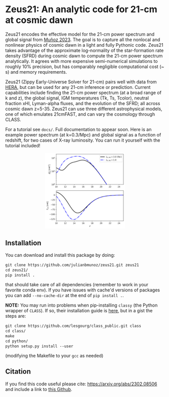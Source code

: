 # Zeus21: An analytic code for 21-cm at cosmic dawn

Zeus21 encodes the effective model for the 21-cm power spectrum and global signal from [Muñoz 2023](https://arxiv.org/abs/2302.08506). The goal is to capture all the nonlocal and nonlinear physics of cosmic dawn in a light and fully Pythonic code. Zeus21 takes advantage of the approximate log-normality of the star-formation rate density (SFRD) during cosmic dawn to compute the 21-cm power spectrum analytically. It agrees with more expensive semi-numerical simulations to roughly 10% precision, but has comparably negligible computational cost (~ s) and memory requirements.

Zeus21 (Zippy Early-Universe Solver for 21-cm) pairs well with data from [HERA](https://reionization.org/), but can be used for any 21-cm inference or prediction. Current capabilities include finding the 21-cm power spectrum (at a broad range of k and z), the global signal, IGM temperatures (Tk, Ts, Tcolor), neutral fraction xHI, Lyman-alpha fluxes, and the evolution of the SFRD; all across cosmic dawn z=5-35. Zeus21 can use three different astrophysical models, one of which emulates 21cmFAST, and can vary the cosmology through CLASS.

For a tutorial see `docs/`. Full documentation to appear soon. Here is an example power spectrum (at k=0.3/Mpc) and global signal as a function of redshift, for two cases of X-ray luminosity. You can run it yourself with the tutorial included!

<p align="center">
<img src="docs/PspecandGlobal_Zeus21.png" width=50% height=50%>
</p>

## Installation

You can download and install this package by doing:

```
git clone https://github.com/julianbmunoz/zeus21.git zeus21
cd zeus21/
pip install .
```

that should take care of all dependencies (remember to work in your favorite conda env). If you have issues with cache'd versions of packages you can add `--no-cache-dir` at the end of `pip install .`. 

**NOTE:** You may run into problems when pip-installing `classy` (the Python wrapper of `CLASS`). If so, their installation guide is [here](https://github.com/lesgourg/class_public/wiki/Installation), but in a gist the steps are:

```
git clone https://github.com/lesgourg/class_public.git class
cd class/
make
cd python/
python setup.py install --user
```

(modifying the Makefile to your `gcc` as needed)

## Citation

If you find this code useful please cite:
https://arxiv.org/abs/2302.08506
and include a link to [this Github](https://github.com/JulianBMunoz/Zeus21).
